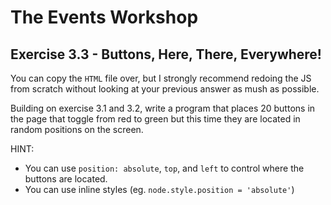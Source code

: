 # The Events Workshop

## Exercise 3.3 - Buttons, Here, There, Everywhere!

You can copy the `HTML` file over, but I strongly recommend redoing the JS from scratch without looking at your previous answer as mush as possible.

Building on exercise 3.1 and 3.2, write a program that places 20 buttons in the page that toggle from red to green but this time they are located in random positions on the screen.

HINT:

- You can use `position: absolute`, `top`, and `left` to control where the buttons are located.
- You can use inline styles (eg. `node.style.position = 'absolute'`)
